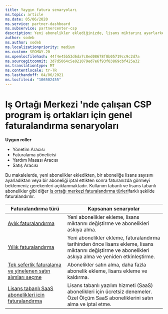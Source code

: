 ```yaml
---
title: Yaygın fatura senaryoları
ms.topic: article
ms.date: 05/06/2020
ms.service: partner-dashboard
ms.subservice: partnercenter-csp
description: Yeni abonelikler eklediğinizde, lisans miktarını ayarlarken veya bir aboneliği iptal ettiğinizde faturalandırmayı keşfedebilirsiniz. Kullanım tabanlı ve lisans tabanlı aboneliklerin nasıl farklı olduğunu görün.
author: sodeb
ms.author: sodeb
ms.localizationpriority: medium
ms.custom: SEOMAY.20
ms.openlocfilehash: 44f4e45b53d6da7c8ed08678f8b05719cc9c2d7a
ms.sourcegitcommit: 3d7d5064c5e021079ed7e6f93f03869cbf425a32
ms.translationtype: MT
ms.contentlocale: tr-TR
ms.lasthandoff: 04/06/2021
ms.locfileid: "106502455"
---
```

# <a name="common-billing-scenarios-for-csp-program-partners-working-in-partner-center"></a>Iş Ortağı Merkezi 'nde çalışan CSP program iş ortakları için genel faturalandırma senaryoları

**Uygun roller**

- Yönetim Aracısı
- Faturalama yöneticisi
- Yardım Masası Aracısı
- Satış Aracısı

Bu makalelerde, yeni abonelikler ekledikten, bir aboneliğe lisans sayısını ayarladıktan veya bir aboneliği iptal ettikten sonra faturanızda görmeyi beklemeniz gerekenleri açıklanmaktadır. Kullanım tabanlı ve lisans tabanlı abonelikler gibi diğer [Iş ortağı merkezi faturalandırma türleri](billing-different-types.md)farklı şekilde faturalandırılır.

| Faturalandırma türü | Kapsanan senaryolar |
| --------------- | ----------------- |
| [Aylık faturalandırma](common-billing-scenarios-monthly.md) | Yeni abonelikler ekleme, lisans miktarını değiştirme ve abonelikleri askıya alma. |
| [Yıllık faturalandırma](common-billing-scenarios-annual.md) | Yeni abonelikler ekleme, faturalandırma tarihinden önce lisans ekleme, lisans miktarını değiştirme ve abonelikleri askıya alma ve yeniden etkinleştirme. |
| [Tek seferlik faturalama ve yinelenen satın alımları seçme](common-billing-scenarios-onetime-recurring.md) | Abonelikler satın alma, daha fazla abonelik ekleme, lisans ekleme ve kaldırma. |
| [Lisans tabanlı SaaS abonelikleri için faturalandırma](common-billing-scenarios-saas.md) | Lisans tabanlı yazılım hizmeti (SaaS) abonelikleri için ücretsiz denemeler. Özel Ölçüm SaaS aboneliklerini satın alma ve iptal etme. |
